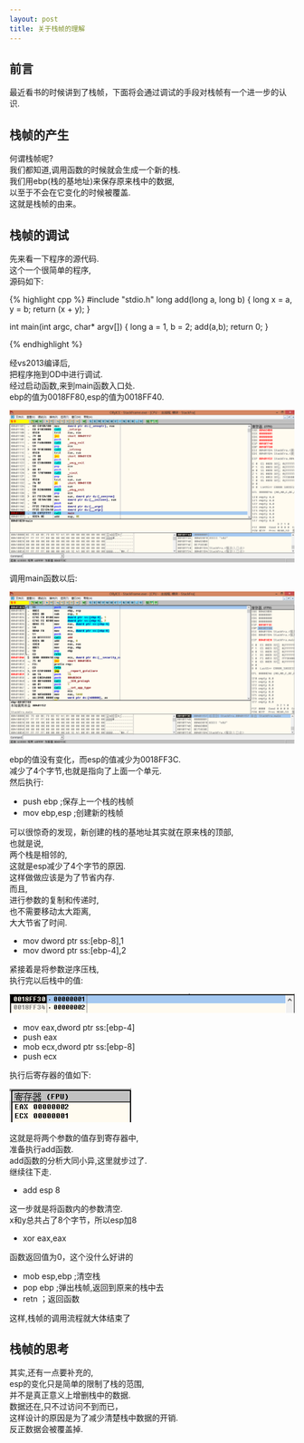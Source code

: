 ```yaml
---
layout: post
title: 关于栈帧的理解
---
```

## 前言
最近看书的时候讲到了栈帧，下面将会通过调试的手段对栈帧有一个进一步的认识.  
## 栈帧的产生
何谓栈帧呢?  
我们都知道,调用函数的时候就会生成一个新的栈.  
我们用ebp(栈的基地址)来保存原来栈中的数据,  
以至于不会在它变化的时候被覆盖.  
这就是栈帧的由来。  
## 栈帧的调试
先来看一下程序的源代码.  
这个一个很简单的程序,  
源码如下:  

{% highlight cpp %}
#include "stdio.h"
long add(long a, long b)
{
    long x = a, y = b;
    return (x + y);
}

int main(int argc, char* argv[])
{
    long a = 1, b = 2;
    add(a,b);
    return 0;
}

{% endhighlight %}  

经vs2013编译后,  
把程序拖到OD中进行调试.  
经过启动函数,来到main函数入口处.  
ebp的值为0018FF80,esp的值为0018FF40.  

![image](/images/stackframe1.PNG)  

调用main函数以后:  

![image](/images/stackframe2.PNG)  

ebp的值没有变化，而esp的值减少为0018FF3C.  
减少了4个字节,也就是指向了上面一个单元.  
然后执行:  
* push ebp ;保存上一个栈的栈帧
* mov ebp,esp ;创建新的栈帧  

可以很惊奇的发现，新创建的栈的基地址其实就在原来栈的顶部,  
也就是说,  
两个栈是相邻的,  
这就是esp减少了4个字节的原因.  
这样做做应该是为了节省内存.  
而且,  
进行参数的复制和传递时,  
也不需要移动太大距离,  
大大节省了时间.  

* mov dword ptr ss:[ebp-8],1
* mov dword ptr ss:[ebp-4],2  

紧接着是将参数逆序压栈,  
执行完以后栈中的值:  

![image](/images/stackframe3.PNG)  

* mov eax,dword ptr ss:[ebp-4]
* push eax
* mob ecx,dword ptr ss:[ebp-8]
* push ecx  

执行后寄存器的值如下:  

![image](/images/stackframe4.PNG)  

这就是将两个参数的值存到寄存器中,  
准备执行add函数.  
add函数的分析大同小异,这里就步过了.  
继续往下走.  

* add esp 8  

这一步就是将函数内的参数清空.  
x和y总共占了8个字节，所以esp加8  

* xor eax,eax   

函数返回值为0，这个没什么好讲的  

* mob esp,ebp ;清空栈
* pop ebp ;弹出栈帧,返回到原来的栈中去  
* retn ；返回函数

这样,栈帧的调用流程就大体结束了  
## 栈帧的思考
其实,还有一点要补充的,  
esp的变化只是简单的限制了栈的范围,  
并不是真正意义上增删栈中的数据.  
数据还在,只不过访问不到而已，  
这样设计的原因是为了减少清楚栈中数据的开销.  
反正数据会被覆盖掉.  

